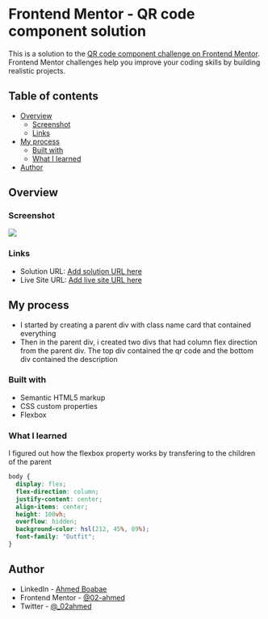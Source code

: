# Frontend Mentor - QR code component solution

This is a solution to the [QR code component challenge on Frontend Mentor](https://www.frontendmentor.io/challenges/qr-code-component-iux_sIO_H). Frontend Mentor challenges help you improve your coding skills by building realistic projects. 

## Table of contents

- [Overview](#overview)
  - [Screenshot](#screenshot)
  - [Links](#links)
- [My process](#my-process)
  - [Built with](#built-with)
  - [What I learned](#what-i-learned)
- [Author](#author)




## Overview

### Screenshot

![](./screenshot.jpg)


### Links

- Solution URL: [Add solution URL here](https://github.com/02-ahmed/qr-code-component)
- Live Site URL: [Add live site URL here](https://02-ahmed.github.io/qr-code-component/#)

## My process

- I started by creating a parent div with class name card that contained everything
- Then in the parent div, i created two divs that had column flex direction from the parent div. The top div contained the qr code and the bottom div contained the description
### Built with

- Semantic HTML5 markup
- CSS custom properties
- Flexbox


### What I learned

I figured out how the flexbox property works by transfering to the children of the parent


```css
body {
  display: flex;
  flex-direction: column;
  justify-content: center;
  align-items: center;
  height: 100vh;
  overflow: hidden;
  background-color: hsl(212, 45%, 89%);
  font-family: "Outfit";
}
```


## Author

- LinkedIn - [Ahmed Boabae](https://www.linkedin.com/in/ahmed-boabae-334a11256/)
- Frontend Mentor - [@02-ahmed](https://www.frontendmentor.io/profile/02-ahmed)
- Twitter - [@_02ahmed](https://twitter.com/_02ahmed)
